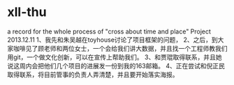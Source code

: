 xll-thu
=======

a record for the whole process of  "cross about time and place" Project
2013.12.11
1、我先和朱吴越在toyhouse讨论了项目框架的问题，
2、之后，到大家咖啡见了顾老师和两位女士，一个会给我们讲大数据，并且找一个工程师教我们用git，一个做文化创新，可以在宣传上帮助我们。
3、和贾琨取得联系，并且她说这周内会把他们几个项目的进展发一份到我的163邮箱。
4、正在尝试和倪正民取得联系，将目前管事的负责人弄清楚，并且要开始落实海报。
 
